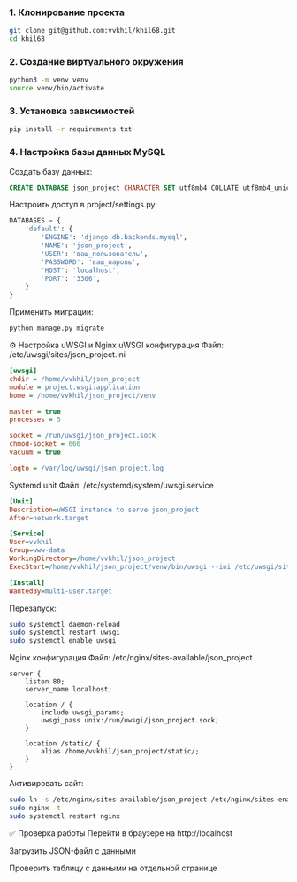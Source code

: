 ### 1. Клонирование проекта
```bash
git clone git@github.com:vvkhil/khil68.git
cd khil68
```

### 2. Создание виртуального окружения
```bash
python3 -m venv venv
source venv/bin/activate
```

### 3. Установка зависимостей
```bash
pip install -r requirements.txt
```

### 4. Настройка базы данных MySQL
Создать базу данных:
```sql
CREATE DATABASE json_project CHARACTER SET utf8mb4 COLLATE utf8mb4_unicode_ci;
```
Настроить доступ в project/settings.py:

```python
DATABASES = {
    'default': {
        'ENGINE': 'django.db.backends.mysql',
        'NAME': 'json_project',
        'USER': 'ваш_пользователь',
        'PASSWORD': 'ваш_пароль',
        'HOST': 'localhost',
        'PORT': '3306',
    }
}
```
Применить миграции:

```bash
python manage.py migrate
```
⚙️ Настройка uWSGI и Nginx
uWSGI конфигурация
Файл: /etc/uwsgi/sites/json_project.ini

```ini
[uwsgi]
chdir = /home/vvkhil/json_project
module = project.wsgi:application
home = /home/vvkhil/json_project/venv

master = true
processes = 5

socket = /run/uwsgi/json_project.sock
chmod-socket = 660
vacuum = true

logto = /var/log/uwsgi/json_project.log
```
Systemd unit
Файл: /etc/systemd/system/uwsgi.service

```ini
[Unit]
Description=uWSGI instance to serve json_project
After=network.target

[Service]
User=vvkhil
Group=www-data
WorkingDirectory=/home/vvkhil/json_project
ExecStart=/home/vvkhil/json_project/venv/bin/uwsgi --ini /etc/uwsgi/sites/json_project.ini

[Install]
WantedBy=multi-user.target
```  
Перезапуск:

```bash
sudo systemctl daemon-reload
sudo systemctl restart uwsgi
sudo systemctl enable uwsgi
```
Nginx конфигурация
Файл: /etc/nginx/sites-available/json_project

```nginx
server {
    listen 80;
    server_name localhost;

    location / {
        include uwsgi_params;
        uwsgi_pass unix:/run/uwsgi/json_project.sock;
    }

    location /static/ {
        alias /home/vvkhil/json_project/static/;
    }
}
```
Активировать сайт:

```bash
sudo ln -s /etc/nginx/sites-available/json_project /etc/nginx/sites-enabled
sudo nginx -t
sudo systemctl restart nginx
```
✅ Проверка работы
Перейти в браузере на http://localhost

Загрузить JSON-файл с данными

Проверить таблицу с данными на отдельной странице
